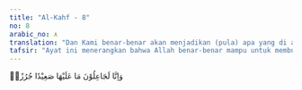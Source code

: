 ```yaml
---
title: "Al-Kahf - 8"
no: 8
arabic_no: ٨
translation: "Dan Kami benar-benar akan menjadikan (pula) apa yang di atasnya menjadi tanah yang tandus lagi kering."
tafsir: "Ayat ini menerangkan bahwa Allah benar-benar mampu untuk membuat apa yang ada di atas bumi ini menjadi tanah yang datar dan tandus, tidak ada tumbuh-tumbuhan yang menghiasinya. Keindahan yang semula memikat penglihatan berubah menjadi pemandangan yang kering dan pudar. Perubahan demikian itu dapat terjadi disebabkan perubahan iklim, dan dapat pula disebabkan oleh tangan manusia sendiri yang tidak mempertimbangkan akibat dari perbuatan mereka sendiri, seperti tata kota yang salah, peng-gundulan hutan, pemakaian tanah berlebih-lebihan tanpa pemeliharaan, peperangan, dan sebagainya. \n\nDengan demikian, tidak patut bagi Nabi Muhammad untuk berduka cita bagi mereka yang anti terhadap ajaran-ajaran Islam yang dibawanya, karena Allah swt akan menguji mereka dengan menciptakan keindahan di muka bumi ini dengan menciptakan bermacam-macam benda seperti tumbuh-tumbuhan, hewan dan mineral. Siapa di antara manusia yang beramal baik, Allah akan memberi pahala bagi mereka yang paling baik karena mempergunakan benda hiasan bumi itu sesuai dengan petunjuk Tuhan untuk kemanusiaan. Tetapi jika mereka mempergunakan benda-benda hiasan bumi ini untuk tidak mengikuti petunjuk-Nya, maka Allah swt kelak menjadikan bumi ini datar dan tandus. Setiap manusia akan diberi ganjaran terhadap perbuatannya yang durhaka.\n\nDengan ayat ini Nabi Muhammad saw menjadi terhibur. Bagi Rasul saw sudah jelas, jalan yang ditempuh oleh masing-masing golongan manusia, baik yang beriman kepada Al-Qur'an dan maupun yang berpaling dari-Nya.\n\nBerbahagialah mereka yang lulus dalam ujian Tuhan itu dan sengsaralah mereka yang gagal. Tugas Rasul saw hanyalah menyampaikan petunjuk-petunjuk Allah swt. Apakah manusia beriman kepada petunjuk-petunjuk itu ataukah berpaling dari-Nya, Allahlah yang menentukannya."
---
```


وَاِنَّا لَجَاعِلُوْنَ مَا عَلَيْهَا صَعِيْدًا جُرُزًاۗ 
